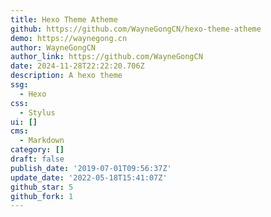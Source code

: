 ```yaml
---
title: Hexo Theme Atheme
github: https://github.com/WayneGongCN/hexo-theme-atheme
demo: https://waynegong.cn
author: WayneGongCN
author_link: https://github.com/WayneGongCN
date: 2024-11-28T22:22:20.706Z
description: A hexo theme
ssg:
  - Hexo
css:
  - Stylus
ui: []
cms:
  - Markdown
category: []
draft: false
publish_date: '2019-07-01T09:56:37Z'
update_date: '2022-05-18T15:41:07Z'
github_star: 5
github_fork: 1
---
```

